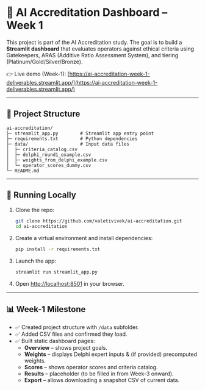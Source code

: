 # 🎯 AI Accreditation Dashboard – Week 1

This project is part of the AI Accreditation study. The goal is to build a **Streamlit dashboard** that evaluates operators against ethical criteria using Gatekeepers, ARAS (Additive Ratio Assessment System), and tiering (Platinum/Gold/Silver/Bronze).

👉 Live demo (Week-1): [https://ai-accreditation-week-1-deliverables.streamlit.app/](https://ai-accreditation-week-1-deliverables.streamlit.app/)

---

## 📂 Project Structure
```
ai-accreditation/
├─ streamlit_app.py        # Streamlit app entry point
├─ requirements.txt        # Python dependencies
├─ data/                   # Input data files
│  ├─ criteria_catalog.csv
│  ├─ delphi_round1_example.csv
│  ├─ weights_from_delphi_example.csv
│  └─ operator_scores_dummy.csv
└─ README.md
```

---

## 🚀 Running Locally
1. Clone the repo:
   ```bash
   git clone https://github.com/valetivivek/ai-accreditation.git
   cd ai-accreditation
   ```
2. Create a virtual environment and install dependencies:
   ```bash
   pip install -r requirements.txt
   ```
3. Launch the app:
   ```bash
   streamlit run streamlit_app.py
   ```
4. Open [http://localhost:8501](http://localhost:8501) in your browser.

---

## 📊 Week-1 Milestone
- ✅ Created project structure with `/data` subfolder.  
- ✅ Added CSV files and confirmed they load.  
- ✅ Built static dashboard pages:
  - **Overview** – shows project goals.  
  - **Weights** – displays Delphi expert inputs & (if provided) precomputed weights.  
  - **Scores** – shows operator scores and criteria catalog.  
  - **Results** – placeholder (to be filled in from Week-3 onward).  
  - **Export** – allows downloading a snapshot CSV of current data.  